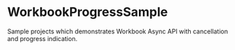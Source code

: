 # WorkbookProgressSample

Sample projects which demonstrates Workbook Async API with cancellation and progress indication.
